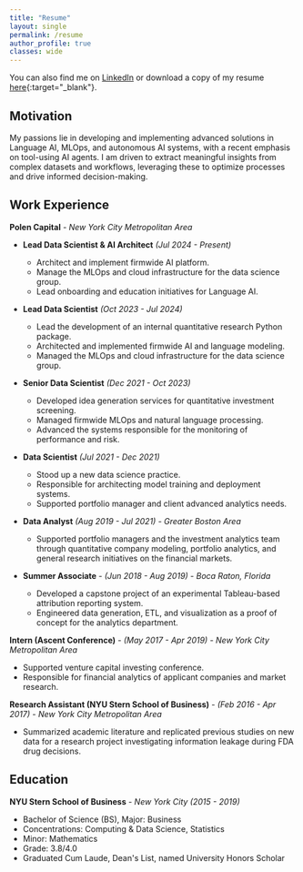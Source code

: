 ```yaml
---
title: "Resume"
layout: single
permalink: /resume
author_profile: true
classes: wide
---
```


You can also find me on [LinkedIn](https://www.linkedin.com/in/jacobwswe/) or download a copy of my resume [here](/assets/JacobSweResume.pdf){:target="_blank"}.

## Motivation

My passions lie in developing and implementing advanced solutions in Language AI, MLOps, and autonomous AI systems, with a recent emphasis on tool-using AI agents. I am driven to extract meaningful insights from complex datasets and workflows, leveraging these to optimize processes and drive informed decision-making.


## Work Experience

**Polen Capital** - _New York City Metropolitan Area_

* **Lead Data Scientist & AI Architect**  _(Jul 2024 - Present)_
  * Architect and implement firmwide AI platform.
  * Manage the MLOps and cloud infrastructure for the data science group.
  * Lead onboarding and education initiatives for Language AI. 

* **Lead Data Scientist** _(Oct 2023 - Jul 2024)_
  * Lead the development of an internal quantitative research Python package.
  * Architected and implemented firmwide AI and language modeling.
  * Managed the MLOps and cloud infrastructure for the data science group.

* **Senior Data Scientist** _(Dec 2021 - Oct 2023)_
  * Developed idea generation services for quantitative investment screening.
  * Managed firmwide MLOps and natural language processing.
  * Advanced the systems responsible for the monitoring of performance and risk.

* **Data Scientist** _(Jul 2021 - Dec 2021)_
  * Stood up a new data science practice.
  * Responsible for architecting model training and deployment systems.
  * Supported portfolio manager and client advanced analytics needs.

* **Data Analyst** _(Aug 2019 - Jul 2021)_ - _Greater Boston Area_ 
  * Supported portfolio managers and the investment analytics team through quantitative company modeling, portfolio analytics, and general research initiatives on the financial markets.

* **Summer Associate** -  _(Jun 2018 - Aug 2019)_ - _Boca Raton, Florida_
  * Developed a capstone project of an experimental Tableau-based attribution reporting system. 
  * Engineered data generation, ETL, and visualization as a proof of concept for the analytics department.

**Intern (Ascent Conference)** - _(May 2017 - Apr 2019)_ - _New York City Metropolitan Area_
  * Supported venture capital investing conference.
  * Responsible for financial analytics of applicant companies and market research.

**Research Assistant (NYU Stern School of Business)** - _(Feb 2016 - Apr 2017)_ - _New York City Metropolitan Area_
  * Summarized academic literature and replicated previous studies on new data for a research project investigating information leakage during FDA drug decisions. 


## Education

**NYU Stern School of Business** - _New York City_  _(2015 - 2019)_
* Bachelor of Science (BS), Major: Business
* Concentrations: Computing & Data Science, Statistics
* Minor: Mathematics
* Grade: 3.8/4.0
* Graduated Cum Laude, Dean's List, named University Honors Scholar